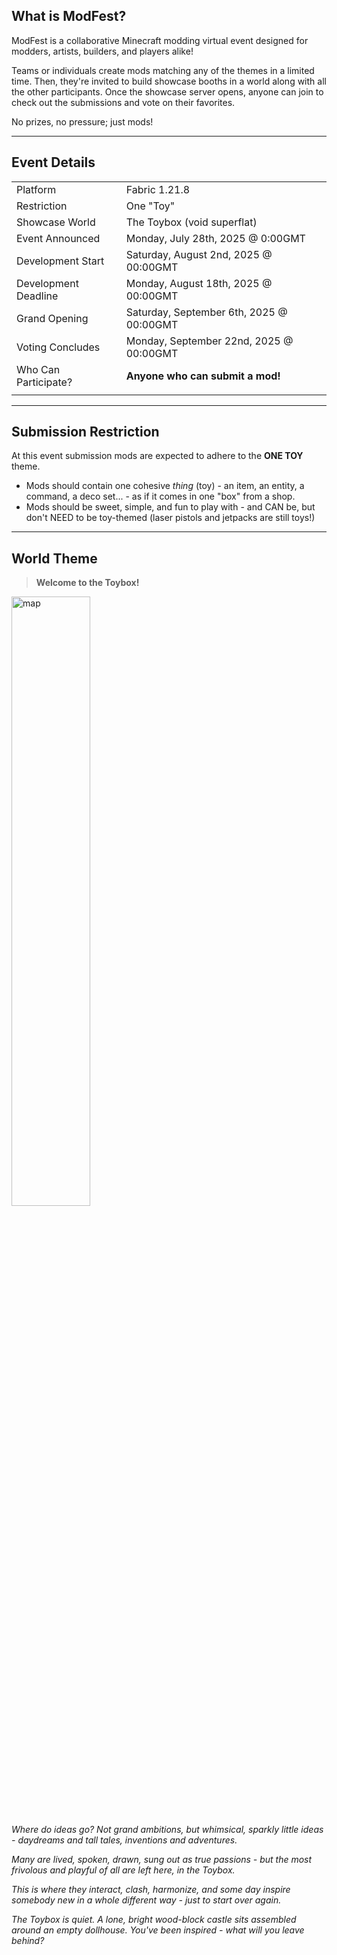 ## What is ModFest?

ModFest is a collaborative Minecraft modding virtual event designed for modders, artists, builders, and players alike!

Teams or individuals create mods matching any of the themes in a limited time.
Then, they're invited to build showcase booths in a world along with all the other participants.
Once the showcase server opens, anyone can join to check out the submissions and vote on their favorites.

No prizes, no pressure; just mods!

---

## Event Details

|                      |                                          | 
|----------------------|------------------------------------------|
| Platform             | Fabric 1.21.8                            |
| Restriction          | One "Toy"                                |
| Showcase World       | The Toybox (void superflat)              |
| Event Announced      | Monday, July 28th, 2025 @ 0:00GMT        |
| Development Start    | Saturday, August 2nd, 2025 @ 00:00GMT    |
| Development Deadline | Monday, August 18th, 2025 @ 00:00GMT     |
| Grand Opening        | Saturday, September 6th, 2025 @ 00:00GMT |
| Voting Concludes     | Monday, September 22nd, 2025 @ 00:00GMT  |
| Who Can Participate? | **Anyone who can submit a mod!**         |
|                      |                                          |

---

## Submission Restriction

At this event submission mods are expected to adhere to the **ONE TOY** theme.
- Mods should contain one cohesive _thing_ (toy) - an item, an entity, a command, a deco set... - as if it comes in one "box" from a shop.
- Mods should be sweet, simple, and fun to play with - and CAN be, but don't NEED to be toy-themed (laser pistols and jetpacks are still toys!)

---

## World Theme

> **Welcome to the Toybox!**

<img alt="map" src="/assets/event/toybox/map.png" width="50%"/>

_Where do ideas go? Not grand ambitions, but whimsical, sparkly little ideas - daydreams and tall tales, inventions and adventures._

_Many are lived, spoken, drawn, sung out as true passions - but the most frivolous and playful of all are left here, in the Toybox._

_This is where they interact, clash, harmonize, and some day inspire somebody new in a whole different way - just to start over again._

_The Toybox is quiet. A lone, bright wood-block castle sits assembled around an empty dollhouse. You've been inspired - what will you leave behind?_